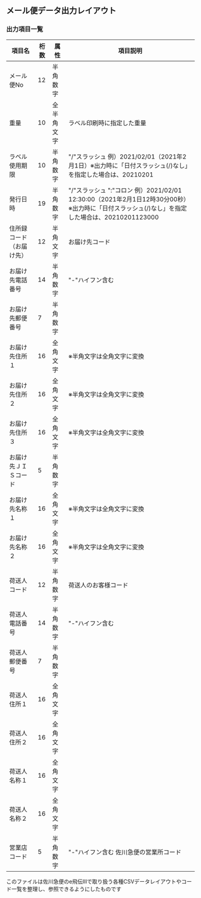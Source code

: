 ## メール便データ出力レイアウト

### 出力項目一覧

| 項目名 | 桁数 | 属性 | 項目説明 |
|--------|------|------|----------|
| メール便No | 12 | 半角数字 | |
| 重量 | 10 | 全半角文字 | ラベル印刷時に指定した重量 |
| ラベル使用期限 | 10 | 半角数字 | "/"スラッシュ 例）2021/02/01（2021年2月1日）※出力時に「日付スラッシュ(/)なし」を指定した場合は、20210201 |
| 発行日時 | 19 | 半角数字 | "/"スラッシュ ":"コロン 例）2021/02/01 12:30:00（2021年2月1日12時30分00秒）※出力時に「日付スラッシュ(/)なし」を指定した場合は、20210201123000 |
| 住所録コード（お届け先） | 12 | 半角文字 | お届け先コード |
| お届け先電話番号 | 14 | 半角数字 | "-"ハイフン含む |
| お届け先郵便番号 | 7 | 半角数字 | |
| お届け先住所１ | 16 | 全角文字 | ※半角文字は全角文字に変換 |
| お届け先住所２ | 16 | 全角文字 | ※半角文字は全角文字に変換 |
| お届け先住所３ | 16 | 全角文字 | ※半角文字は全角文字に変換 |
| お届け先ＪＩＳコード | 5 | 半角数字 | |
| お届け先名称１ | 16 | 全角文字 | ※半角文字は全角文字に変換 |
| お届け先名称２ | 16 | 全角文字 | ※半角文字は全角文字に変換 |
| 荷送人コード | 12 | 半角数字 | 荷送人のお客様コード |
| 荷送人電話番号 | 14 | 半角数字 | "-"ハイフン含む |
| 荷送人郵便番号 | 7 | 半角数字 | |
| 荷送人住所１ | 16 | 全角文字 | |
| 荷送人住所２ | 16 | 全角文字 | |
| 荷送人名称１ | 16 | 全角文字 | |
| 荷送人名称２ | 16 | 全角文字 | |
| 営業店コード | 5 | 半角数字 | "-"ハイフン含む 佐川急便の営業所コード |

このファイルは佐川急便のe飛伝Ⅲで取り扱う各種CSVデータレイアウトやコード一覧を整理し、参照できるようにしたものです